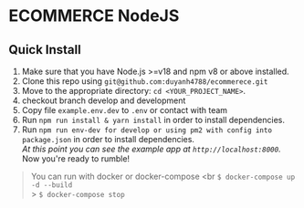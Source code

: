 # ECOMMERCE NodeJS

## Quick Install

1.  Make sure that you have Node.js >=v18 and npm v8 or above installed.
2.  Clone this repo using `git@github.com:duyanh4788/ecommerece.git`
3.  Move to the appropriate directory: `cd <YOUR_PROJECT_NAME>`.<br />
4.  checkout branch develop and development
5.  Copy file `example.env.dev` to `.env` or contact with team
6.  Run `npm run install & yarn install` in order to install dependencies.<br />
7.  Run `npm run env-dev for develop or using pm2 with config into package.json` in order to install dependencies.<br />
    _At this point you can see the example app at `http://localhost:8000`._
    Now you're ready to rumble!

> You can run with docker or docker-compose <br
> `$ docker-compose up -d --build` <br> > `$ docker-compose stop` <br>
